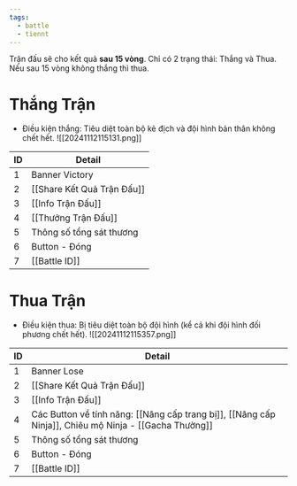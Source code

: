 ```yaml
---
tags:
  - battle
  - tiennt
---
```

Trận đấu sẽ cho kết quả **sau 15 vòng**. Chỉ có 2 trạng thái: Thắng và Thua.
Nếu sau 15 vòng không thắng thì thua.
# Thắng Trận
- Điều kiện thắng: Tiêu diệt toàn bộ kẻ địch và đội hình bản thân không chết hết.
![[20241112115131.png]]

| ID  | Detail                     |
| --- | -------------------------- |
| 1   | Banner Victory             |
| 2   | [[Share Kết Quả Trận Đấu]] |
| 3   | [[Info Trận Đấu]]          |
| 4   | [[Thưởng Trận Đấu]]        |
| 5   | Thông số tổng sát thương   |
| 6   | Button - Đóng              |
| 7   | [[Battle ID]]              |
# Thua Trận
- Điều kiện thua: Bị tiêu diệt toàn bộ đội hình (kể cả khi đội hình đối phương chết hết).
![[20241112115357.png]]

| ID  | Detail                                                                                                |
| --- | ----------------------------------------------------------------------------------------------------- |
| 1   | Banner Lose                                                                                           |
| 2   | [[Share Kết Quả Trận Đấu]]                                                                            |
| 3   | [[Info Trận Đấu]]                                                                                     |
| 4   | Các Button về tính năng: [[Nâng cấp trang bị]], [[Nâng cấp Ninja]], Chiêu mộ Ninja - [[Gacha Thường]] |
| 5   | Thông số tổng sát thương                                                                              |
| 6   | Button - Đóng                                                                                         |
| 7   | [[Battle ID]]                                                                                         |
